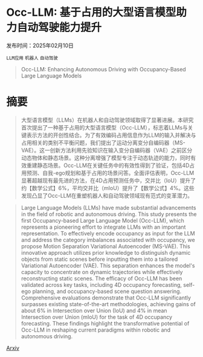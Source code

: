 # Occ-LLM: 基于占用的大型语言模型助力自动驾驶能力提升

发布时间：2025年02月10日

`LLM应用` `机器人` `自动驾驶`

> Occ-LLM: Enhancing Autonomous Driving with Occupancy-Based Large Language Models

# 摘要

> 大型语言模型（LLMs）在机器人和自动驾驶领域取得了显著进展。本研究首次提出了一种基于占用的大型语言模型（Occ-LLM），标志着LLMs与关键表示方法的开创性结合。为了有效编码占用信息作为LLM的输入并解决与占用相关的类别不平衡问题，我们提出了运动分离变分自编码器（MS-VAE）。这一创新方法利用先验知识在输入变分自编码器（VAE）之前区分动态物体和静态场景。这种分离增强了模型专注于动态轨迹的能力，同时有效重建静态场景。Occ-LLM在关键任务中的有效性得到了验证，包括4D占用预测、自我-ego规划和基于占用的场景问答。全面评估表明，Occ-LLM显著超越现有最先进的方法，在4D占用预测任务中，交并比（IoU）提升了约【数学公式】6%，平均交并比（mIoU）提升了【数学公式】4%。这些发现凸显了Occ-LLM在重塑机器人和自动驾驶领域现有范式的变革潜力。

> Large Language Models (LLMs) have made substantial advancements in the field of robotic and autonomous driving. This study presents the first Occupancy-based Large Language Model (Occ-LLM), which represents a pioneering effort to integrate LLMs with an important representation. To effectively encode occupancy as input for the LLM and address the category imbalances associated with occupancy, we propose Motion Separation Variational Autoencoder (MS-VAE). This innovative approach utilizes prior knowledge to distinguish dynamic objects from static scenes before inputting them into a tailored Variational Autoencoder (VAE). This separation enhances the model's capacity to concentrate on dynamic trajectories while effectively reconstructing static scenes. The efficacy of Occ-LLM has been validated across key tasks, including 4D occupancy forecasting, self-ego planning, and occupancy-based scene question answering. Comprehensive evaluations demonstrate that Occ-LLM significantly surpasses existing state-of-the-art methodologies, achieving gains of about 6\% in Intersection over Union (IoU) and 4\% in mean Intersection over Union (mIoU) for the task of 4D occupancy forecasting. These findings highlight the transformative potential of Occ-LLM in reshaping current paradigms within robotic and autonomous driving.

[Arxiv](https://arxiv.org/abs/2502.06419)
